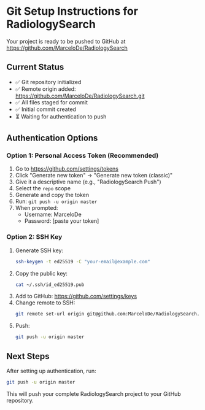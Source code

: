 # Git Setup Instructions for RadiologySearch

Your project is ready to be pushed to GitHub at https://github.com/MarceloDe/RadiologySearch

## Current Status
- ✅ Git repository initialized
- ✅ Remote origin added: https://github.com/MarceloDe/RadiologySearch.git
- ✅ All files staged for commit
- ✅ Initial commit created
- ⏳ Waiting for authentication to push

## Authentication Options

### Option 1: Personal Access Token (Recommended)
1. Go to https://github.com/settings/tokens
2. Click "Generate new token" → "Generate new token (classic)"
3. Give it a descriptive name (e.g., "RadiologySearch Push")
4. Select the `repo` scope
5. Generate and copy the token
6. Run: `git push -u origin master`
7. When prompted:
   - Username: MarceloDe
   - Password: [paste your token]

### Option 2: SSH Key
1. Generate SSH key:
   ```bash
   ssh-keygen -t ed25519 -C "your-email@example.com"
   ```
2. Copy the public key:
   ```bash
   cat ~/.ssh/id_ed25519.pub
   ```
3. Add to GitHub: https://github.com/settings/keys
4. Change remote to SSH:
   ```bash
   git remote set-url origin git@github.com:MarceloDe/RadiologySearch.git
   ```
5. Push:
   ```bash
   git push -u origin master
   ```

## Next Steps
After setting up authentication, run:
```bash
git push -u origin master
```

This will push your complete RadiologySearch project to your GitHub repository.
